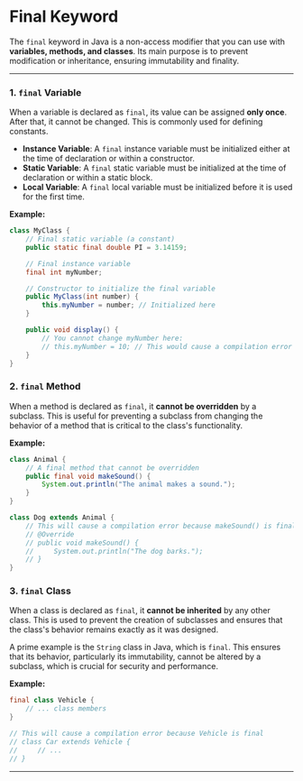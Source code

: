 # Final Keyword

The `final` keyword in Java is a non-access modifier that you can use with **variables, methods, and classes**. Its main purpose is to prevent modification or inheritance, ensuring immutability and finality.

-----

### 1\. `final` Variable

When a variable is declared as `final`, its value can be assigned **only once**. After that, it cannot be changed. This is commonly used for defining constants.

  * **Instance Variable**: A `final` instance variable must be initialized either at the time of declaration or within a constructor.
  * **Static Variable**: A `final` static variable must be initialized at the time of declaration or within a static block.
  * **Local Variable**: A `final` local variable must be initialized before it is used for the first time.

**Example:**

```java
class MyClass {
    // Final static variable (a constant)
    public static final double PI = 3.14159;

    // Final instance variable
    final int myNumber;

    // Constructor to initialize the final variable
    public MyClass(int number) {
        this.myNumber = number; // Initialized here
    }

    public void display() {
        // You cannot change myNumber here:
        // this.myNumber = 10; // This would cause a compilation error
    }
}
```

### 2\. `final` Method

When a method is declared as `final`, it **cannot be overridden** by a subclass. This is useful for preventing a subclass from changing the behavior of a method that is critical to the class's functionality.

**Example:**

```java
class Animal {
    // A final method that cannot be overridden
    public final void makeSound() {
        System.out.println("The animal makes a sound.");
    }
}

class Dog extends Animal {
    // This will cause a compilation error because makeSound() is final
    // @Override
    // public void makeSound() {
    //     System.out.println("The dog barks.");
    // }
}
```

### 3\. `final` Class

When a class is declared as `final`, it **cannot be inherited** by any other class. This is used to prevent the creation of subclasses and ensures that the class's behavior remains exactly as it was designed.

A prime example is the `String` class in Java, which is `final`. This ensures that its behavior, particularly its immutability, cannot be altered by a subclass, which is crucial for security and performance.

**Example:**

```java
final class Vehicle {
    // ... class members
}

// This will cause a compilation error because Vehicle is final
// class Car extends Vehicle {
//     // ...
// }
```

-----
